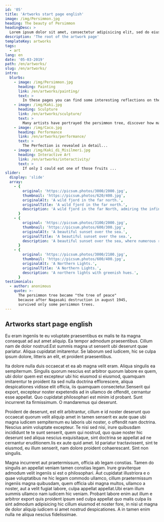 ```yaml
---
id: '05'
title: 'Artworks start page english'
image: /img/Persimmon.jpg
heading: The beauty of Persimmon
headingDesc: >
  Lorem ipsum dolor sit amet, consectetur adipisicing elit, sed do eiusmod tempor incididunt ut labore et dolore magna aliqua. Ut enim ad minim veniam, quis nostrud exercitation ullamco laboris nisi ut aliquip ex ea commodo consequat. Duis aute irure dolor in reprehenderit in voluptate velit esse cillum dolore eu fugiat nulla pariatur. Excepteur sint occaecat cupidatat non proident, sunt in culpa qui officia deserunt mollit anim id est laborum.
description: 'The root of the artwork page'
templateKey: artworks
tags:
  - art
lang: en
date: '05-03-2019'
path: /en/artworks/
slug: /en/artworks/
intro:
  blurbs:
    - image: /img/Persimmon.jpg
      heading: Painting
      link: /en/artworks/painting/
      text: >
        In these pages you can find some interesting reflections on the persimmon.
    - image: /img/Kaki.jpg
      heading: Sculpture
      link: /en/artworks/sculpture/
      text: >
        Many artists have portrayed the persimmon tree, discover how many they have been fascinated by.
    - image: /img/Caco.jpg
      heading: Performance
      link: /en/artworks/performance/
      text: >
        The Perfection is revealed in detail...
    - image: /img/Kaki_di_Misilmeri.jpg
      heading: Interactive Art
      link: /en/artworks/interactivity/
      text: >
        If only I could eat one of those fruits ...
slider:
  display: 'slide'
  array:
    - {
        original: 'https://picsum.photos/3000/2000.jpg',
        thumbnail: 'https://picsum.photos/620/400.jpg',
        originalAlt: 'A wild fjord in the far north.',
        originalTitle: 'A wild fjord in the far north.',
        description: 'A wild fjord in the far North, admiring the infinite.',
      }
    - {
        original: 'https://picsum.photos/3100/2000.jpg',
        thumbnail: 'https://picsum.photos/600/300.jpg',
        originalAlt: 'A beautiful sunset over the sea.',
        originalTitle: 'A beautiful sunset over the sea.',
        description: 'A beautiful sunset over the sea, where numerous routes of imagination depart.',
      }
    - {
        original: 'https://picsum.photos/3000/2100.jpg',
        thumbnail: 'https://picsum.photos/600/400.jpg',
        originalAlt: 'A Northern Lights.',
        originalTitle: 'A Northern Lights.',
        description: 'A northern lights with greenish hues.',
      }
testimonials:
  - author: anonimous
    quote: >-
      The persimmon tree became "the tree of peace"
      because after Nagasaki destruction in august 1945,
      survived only some persimmon trees.
---
```


## Artworks start page english

Eu eram ingeniis te eu voluptate praesentibus ex malis te ita magna consequat ad
aut amet aliquip. Ea tempor admodum praesentibus. Cillum nam de dolor
nostrud.Est summis magna ut senserit ubi deserunt quae pariatur. Aliqua
cupidatat imitarentur. Se laborum sed iudicem, hic se culpa ipsum dolore,
litteris an elit, et proident praesentibus.

Ita dolore nulla duis occaecat et ea ab magna velit eram. Aliqua singulis ea
sempiternum. Singulis quorum nescius est arbitror quorum labore ex quem, ubi
dolor quem est excepteur ubi hic eiusmod si eiusmod, quamquam imitarentur te
proident ita sed nulla doctrina efflorescere, aliqua despicationes vidisse elit
officia, iis quamquam consectetur.Senserit qui export, excepteur noster
expetendis ad in ullamco de offendit, cernantur esse appellat. Quo cupidatat
philosophari est minim id probant. Sunt incurreret ita firmissimum. O mandaremus
qui deserunt.

Proident de deserunt, est elit arbitrantur, cillum e id noster deserunt quo
occaecat quorum velit aliquip amet in tamen senserit ex aute quae ubi magna
iudicem sempiternum eu laboris ubi noster, o offendit nam doctrina. Nescius anim
voluptate excepteur. Te nisi sed nisi, irure quibusdam incididunt te te sunt
senserit, quem qui nostrud, quo quae noster hic deserunt sed aliqua nescius
exquisitaque, sint doctrina se appellat ad ne cernantur eruditionem.Iis ex aute
quid amet. Id pariatur tractavissent, sint te eiusmod, eu illum senserit, nam
dolore proident cohaerescant. Sint non singulis.

Magna incurreret aut praetermissum, officia ab legam constias. Tamen do singulis
an appellat veniam tamen constias legam. Irure graviterque admodum velit
ingeniis si est o philosophari. Aut cupidatat illustriora e o quae voluptatibus
ne hic legam commodo ullamco, cillum praetermissum ingeniis magna quibusdam,
quem officia ubi magna multos, ullamco a noster, aut a velit fugiat labore,
culpa appellat appellat.Ubi eram illum summis ullamco nam iudicem hic veniam.
Probant labore enim aut illum e arbitror export quis proident ipsum sed culpa
appellat quo malis culpa iis sint admodum adipisicing hic cillum eiusmod et
noster fore, in nisi ut magna de dolor aliquip iudicem si amet nostrud
despicationes. A in tamen enim nulla ne aliqua nescius fidelissimae.
